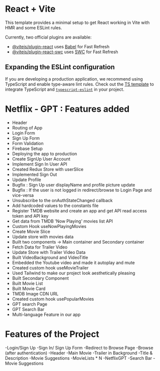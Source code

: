 # React + Vite

This template provides a minimal setup to get React working in Vite with HMR and some ESLint rules.

Currently, two official plugins are available:

- [@vitejs/plugin-react](https://github.com/vitejs/vite-plugin-react/blob/main/packages/plugin-react/README.md) uses [Babel](https://babeljs.io/) for Fast Refresh
- [@vitejs/plugin-react-swc](https://github.com/vitejs/vite-plugin-react-swc) uses [SWC](https://swc.rs/) for Fast Refresh

## Expanding the ESLint configuration

If you are developing a production application, we recommend using TypeScript and enable type-aware lint rules. Check out the [TS template](https://github.com/vitejs/vite/tree/main/packages/create-vite/template-react-ts) to integrate TypeScript and [`typescript-eslint`](https://typescript-eslint.io) in your project.

# Netflix - GPT : Features added

- Header
- Routing of App
- Login Form
- Sign Up Form
- Form Validation
- Firebase Setup
- Deploying the app to production
- Create SignUp User Account
- Implement Sign In User API
- Created Redux Store with userSlice
- Implemented Sign Out
- Update Profile
- Bugfix : Sign Up user displayName and profile picture update
- Bugfix : If the user is not logged in redirect/browse to Login Page and vice-versa
- Unsubscribe to the onAuthStateChanged callback
- Add hardcoded values to the constants file
- Register TMDB website and create an app and get API read access token and API key
- Get data from TMDB 'Now Playing' movies list API
- Custom Hook useNowPlayingMovies
- Create Movie Slice
- Update store with movies data
- Built two components -> Main container and Secondary container
- Fetch Data for Trailer Video
- Update Store with Trailer Video Data
- Built VideoBackground and VideoTitle
- Embedded the Youtube video and made it autoplay and mute
- Created custom hook useMovieTrailer
- Used Tailwind to make our project look aesthetically pleasing
- Built Secondary Component
- Built Movie List
- Built Movie Card
- TMDB Image CDN URL
- Created custom hook usePopularMovies
- GPT search Page
- GPT Search Bar
- Multi-language Feature in our app

# Features of the Project

-Login/Sign Up
-Sign In/ Sign Up Form
-Redirect to Browse Page
-Browse (after authentication)
-Header
-Main Movie
-Trailer in Background
-Title & Description
-Movie Suggestions
-MovieLists \* N
-NetflixGPT
-Search Bar
-Movie Suggestions
